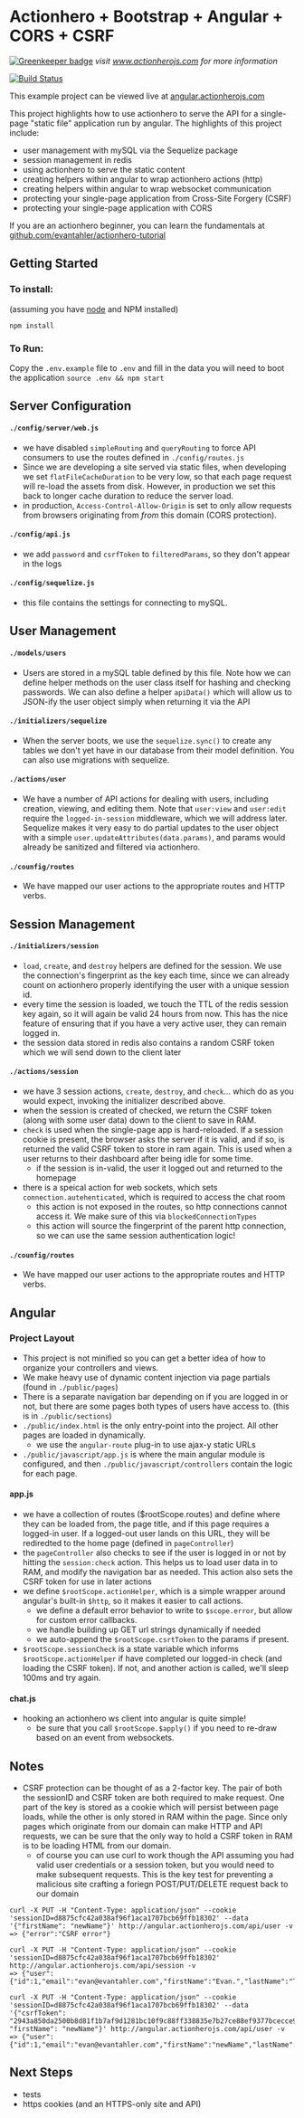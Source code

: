 # Actionhero + Bootstrap + Angular + CORS + CSRF

[![Greenkeeper badge](https://badges.greenkeeper.io/actionhero/actionhero-angular-bootstrap-cors-csrf.svg)](https://greenkeeper.io/)
*visit www.actionherojs.com for more information*

[![Build Status](https://travis-ci.org/evantahler/actionhero-angular-bootstrap-cors-csrf.svg?branch=master)](https://travis-ci.org/evantahler/actionhero-angular-bootstrap-cors-csrf)

This example project can be viewed live at [angular.actionherojs.com](http://angular.actionherojs.com)

This project highlights how to use actionhero to serve the API for a single-page "static file" application run by angular.  The highlights of this project include:
- user management with mySQL via the Sequelize package
- session management in redis
- using actionhero to serve the static content
- creating helpers within angular to wrap actionhero actions (http)
- creating helpers within angular to wrap websocket communication
- protecting your single-page application from Cross-Site Forgery (CSRF)
- protecting your single-page application with CORS

If you are an actionhero beginner, you can learn the fundamentals at [github.com/evantahler/actionhero-tutorial](https://github.com/evantahler/actionhero-tutorial)

## Getting Started

### To install:
(assuming you have [node](http://nodejs.org/) and NPM installed)

`npm install`

### To Run:
Copy the `.env.example` file to `.env` and fill in the data you will need to boot the application
`source .env && npm start`

## Server Configuration

#### `./config/server/web.js`
- we have disabled `simpleRouting` and `queryRouting` to force API consumers to use the routes defined in `./config/routes.js`
- Since we are developing a site served via static files, when developing we set `flatFileCacheDuration` to be very low, so that each page request will re-load the assets from disk.  However, in production we set this back to longer cache duration to reduce the server load.
- in production, `Access-Control-Allow-Origin` is set to only allow requests from browsers originating from *from* this domain (CORS protection).

#### `./config/api.js`
- we add `password` and `csrfToken` to `filteredParams`, so they don't appear in the logs

#### `./config/sequelize.js`
- this file contains the settings for connecting to mySQL.

## User Management

#### `./models/users`
- Users are stored in a mySQL table defined by this file.  Note how we can define helper methods on the user class itself for hashing and checking passwords. We can also define a helper `apiData()` which will allow us to JSON-ify the user object simply when returning it via the API

#### `./initializers/sequelize`
- When the server boots, we use the `sequelize.sync()` to create any tables we don't yet have in our database from their model definition.  You can also use migrations with sequelize.

#### `./actions/user`
- We have a number of API actions for dealing with users, including creation, viewing, and editing them.  Note that `user:view` and `user:edit` require the `logged-in-session` middleware, which we will address later. Sequelize makes it very easy to do partial updates to the user object with a simple `user.updateAttributes(data.params)`, and params would already be sanitized and filtered via actionhero.

#### `./counfig/routes`
- We have mapped our user actions to the appropriate routes and HTTP verbs.

## Session Management

#### `./initializers/session`
- `load`, `create`, and `destroy` helpers are defined for the session.  We use the connection's fingerprint as the key each time, since we can already count on actionhero properly identifying the user with a unique session id.
- every time the session is loaded, we touch the TTL of the redis session key again, so it will again be valid 24 hours from now.  This has the nice feature of ensuring that if you have a very active user, they can remain logged in.
- the session data stored in redis also contains a random CSRF token which we will send down to the client later

#### `./actions/session`
- we have 3 session actions, `create`, `destroy`, and `check`... which do as you would expect, invoking the initializer described above.
- when the session is created of checked, we return the CSRF token (along with some user data) down to the client to save in RAM.
- `check` is used when the single-page app is hard-reloaded.  If a session cookie is present, the browser asks the server if it is valid, and if so, is returned the valid CSRF token to store in ram again.  This is used when a user returns to their dashboard after being idle for some time.
  - if the session is in-valid, the user it logged out and returned to the homepage
- there is a speical action for web sockets, which sets `connection.autehenticated`, which is required to access the chat room
  - this action is not exposed in the routes, so http connections cannot access it.  We make sure of this via `blockedConnectionTypes`
  - this action will source the fingerprint of the parent http connection, so we can use the same session authentication logic!

#### `./counfig/routes`
- We have mapped our user actions to the appropriate routes and HTTP verbs.

## Angular

### Project Layout
- This project is not minified so you can get a better idea of how to organize your controllers and views.
- We make heavy use of dynamic content injection via page partials (found in `./public/pages`)
- There is a separate navigation bar depending on if you are logged in or not, but there are some pages both types of users have access to. (this is in `./public/sections`)
- `./public/index.html` is the only entry-point into the project.  All other pages are loaded in dynamically.
  - we use the `angular-route` plug-in to use ajax-y static URLs
- `./public/javascript/app.js` is where the main angular module is configured, and then `./public/javascript/controllers` contain the logic for each page.

#### app.js
- we have a collection of routes ($rootScope.routes) and define where they can be loaded from, the page title, and if this page requires a logged-in user.  If a logged-out user lands on this URL, they will be rediredted to the home page (defined in `pageController`)
- the `pageController` also checks to see if the user is logged in or not by hitting the `session:check` action.  This helps us to load user data in to RAM, and modify the navigation bar as needed. This action also sets the CSRF token for use in later actions
- we define `$rootScope.actionHelper`, which is a simple wrapper around angular's built-in `$http`, so it makes it easier to call actions.
  - we define a default error behavior to write to `$scope.error`, but allow for custom error callbacks.
  - we handle building up GET url strings dynamically if needed
  - we auto-append the `$rootScope.csrtToken` to the params if present.
- `$rootScope.sessionCheck` is a state variable which informs `$rootScope.actionHelper` if have completed our logged-in check (and loading the CSRF token).  If not, and another action is called, we'll sleep 100ms and try again.  

#### chat.js
- hooking an actionhero ws client into angular is quite simple!  
  - be sure that you call `$rootScope.$apply()` if you need to re-draw based on an event from websockets.

## Notes

- CSRF protection can be thought of as a 2-factor key.  The pair of both the sessionID and CSRF token are both required to make request.  One part of the key is stored as a cookie which will persist between page loads, while the other is only stored in RAM within the page.  Since only pages which originate from our domain can make HTTP and API requests, we can be sure that the only way to hold a CSRF token in RAM is to be loading HTML from our domain.  
  - of course you can use curl to work though the API assuming you had valid user credentials or a session token, but you would need to make subsequent requests.  This is the key test for preventing a malicious site crafting a foriegn POST/PUT/DELETE request back to our domain

```
curl -X PUT -H "Content-Type: application/json" --cookie 'sessionID=d8875cfc42a038af96f1aca1707bcb69ffb18302' --data '{"firstName": "newName"}' http://angular.actionherojs.com/api/user -v
=> {"error":"CSRF error"}

curl -X PUT -H "Content-Type: application/json" --cookie 'sessionID=d8875cfc42a038af96f1aca1707bcb69ffb18302' http://angular.actionherojs.com/api/session -v
=> {"user":{"id":1,"email":"evan@evantahler.com","firstName":"Evan.","lastName":"Tahler"},"csrfToken":"2943a850da2500b8d81f1b7af9d1281bc10f9c88ff338835e7b27ce88ef9377bcecce90317aac72ded496f77b27fb8736b362781c707007cf4261f57680626d1","success":true}

curl -X PUT -H "Content-Type: application/json" --cookie 'sessionID=d8875cfc42a038af96f1aca1707bcb69ffb18302' --data '{"csrfToken": "2943a850da2500b8d81f1b7af9d1281bc10f9c88ff338835e7b27ce88ef9377bcecce90317aac72ded496f77b27fb8736b362781c707007cf4261f57680626d1", "firstName": "newName"}' http://angular.actionherojs.com/api/user -v
=> {"user":{"id":1,"email":"evan@evantahler.com","firstName":"newName","lastName":"Tahler"}}
```


## Next Steps
- tests
- https cookies (and an HTTPS-only site and API)
